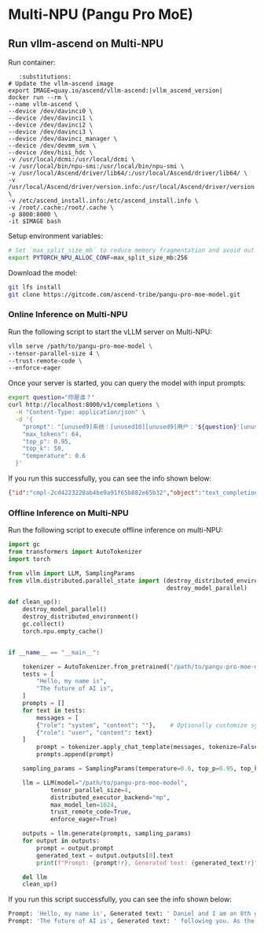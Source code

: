 # Multi-NPU (Pangu Pro MoE)

## Run vllm-ascend on Multi-NPU

Run container:

```{code-block} bash
   :substitutions:
# Update the vllm-ascend image
export IMAGE=quay.io/ascend/vllm-ascend:|vllm_ascend_version|
docker run --rm \
--name vllm-ascend \
--device /dev/davinci0 \
--device /dev/davinci1 \
--device /dev/davinci2 \
--device /dev/davinci3 \
--device /dev/davinci_manager \
--device /dev/devmm_svm \
--device /dev/hisi_hdc \
-v /usr/local/dcmi:/usr/local/dcmi \
-v /usr/local/bin/npu-smi:/usr/local/bin/npu-smi \
-v /usr/local/Ascend/driver/lib64/:/usr/local/Ascend/driver/lib64/ \
-v /usr/local/Ascend/driver/version.info:/usr/local/Ascend/driver/version.info \
-v /etc/ascend_install.info:/etc/ascend_install.info \
-v /root/.cache:/root/.cache \
-p 8000:8000 \
-it $IMAGE bash
```

Setup environment variables:

```bash
# Set `max_split_size_mb` to reduce memory fragmentation and avoid out of memory
export PYTORCH_NPU_ALLOC_CONF=max_split_size_mb:256
```

Download the model:

```bash
git lfs install
git clone https://gitcode.com/ascend-tribe/pangu-pro-moe-model.git
```

### Online Inference on Multi-NPU

Run the following script to start the vLLM server on Multi-NPU:

```bash
vllm serve /path/to/pangu-pro-moe-model \
--tensor-parallel-size 4 \
--trust-remote-code \
--enforce-eager
```

Once your server is started, you can query the model with input prompts:

```bash
export question="你是谁？"
curl http://localhost:8000/v1/completions \
  -H "Content-Type: application/json" \
  -d '{
    "prompt": "[unused9]系统：[unused10][unused9]用户：'${question}'[unused10][unused9]助手：",
    "max_tokens": 64,
    "top_p": 0.95,
    "top_k": 50,
    "temperature": 0.6
  }'
```

If you run this successfully, you can see the info shown below:

```json
{"id":"cmpl-2cd4223228ab4be9a91f65b882e65b32","object":"text_completion","created":1751255067,"model":"/root/.cache/pangu-pro-moe-model","choices":[{"index":0,"text":" [unused16] 好的，用户问我是谁，我需要根据之前的设定来回答。用户提到我是华为开发的“盘古Reasoner”，属于盘古大模型系列，作为智能助手帮助解答问题和提供 信息支持。现在用户再次询问，可能是在确认我的身份或者测试我的回答是否一致。\n\n首先，我要确保","logprobs":null,"finish_reason":"length","stop_reason":null,"prompt_logprobs":null}],"usage":{"prompt_tokens":15,"total_tokens":79,"completion_tokens":64,"prompt_tokens_details":null},"kv_transfer_params":null}
```

### Offline Inference on Multi-NPU

Run the following script to execute offline inference on multi-NPU:

```python
import gc
from transformers import AutoTokenizer
import torch

from vllm import LLM, SamplingParams
from vllm.distributed.parallel_state import (destroy_distributed_environment,
                                             destroy_model_parallel)

def clean_up():
    destroy_model_parallel()
    destroy_distributed_environment()
    gc.collect()
    torch.npu.empty_cache()


if __name__ == "__main__":

    tokenizer = AutoTokenizer.from_pretrained("/path/to/pangu-pro-moe-model", trust_remote_code=True)
    tests = [
        "Hello, my name is",
        "The future of AI is",
    ]
    prompts = []
    for text in tests:
        messages = [
        {"role": "system", "content": ""},    # Optionally customize system content
        {"role": "user", "content": text}
    ]
        prompt = tokenizer.apply_chat_template(messages, tokenize=False, add_generation_prompt=True)        # 推荐使用官方的template
        prompts.append(prompt)

    sampling_params = SamplingParams(temperature=0.6, top_p=0.95, top_k=40)

    llm = LLM(model="/path/to/pangu-pro-moe-model",
            tensor_parallel_size=4,
            distributed_executor_backend="mp",
            max_model_len=1024,
            trust_remote_code=True,
            enforce_eager=True)

    outputs = llm.generate(prompts, sampling_params)
    for output in outputs:
        prompt = output.prompt
        generated_text = output.outputs[0].text
        print(f"Prompt: {prompt!r}, Generated text: {generated_text!r}")

    del llm
    clean_up()
```

If you run this script successfully, you can see the info shown below:

```bash
Prompt: 'Hello, my name is', Generated text: ' Daniel and I am an 8th grade student at York Middle School. I'
Prompt: 'The future of AI is', Generated text: ' following you. As the technology advances, a new report from the Institute for the'
```
